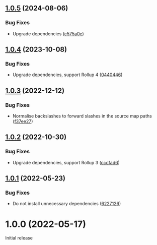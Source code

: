 ## [1.0.5](https://github.com/prantlf/rollup-sourcemap-path-transform/compare/v1.0.4...v1.0.5) (2024-08-06)

### Bug Fixes

* Upgrade dependencies ([c575a0e](https://github.com/prantlf/rollup-sourcemap-path-transform/commit/c575a0e4d3b6ae14897f34c319fa39d13c872230))

## [1.0.4](https://github.com/prantlf/rollup-sourcemap-path-transform/compare/v1.0.3...v1.0.4) (2023-10-08)


### Bug Fixes

* Upgrade dependencies, support Rollup 4 ([0440446](https://github.com/prantlf/rollup-sourcemap-path-transform/commit/0440446b9322f7f788c81c732067ac0cd13d790b))

## [1.0.3](https://github.com/prantlf/rollup-sourcemap-path-transform/compare/v1.0.2...v1.0.3) (2022-12-12)


### Bug Fixes

* Normalise backslashes to forward slashes in the source map paths ([f37ee27](https://github.com/prantlf/rollup-sourcemap-path-transform/commit/f37ee27aeae082364876d89f7cb0b5f6f1f4c02e))

## [1.0.2](https://github.com/prantlf/rollup-sourcemap-path-transform/compare/v1.0.1...v1.0.2) (2022-10-30)


### Bug Fixes

* Upgrade dependencies, support Rollup 3 ([cccfad6](https://github.com/prantlf/rollup-sourcemap-path-transform/commit/cccfad68a13e2de7d6ba16409e3f2cfe750608f6))

## [1.0.1](https://github.com/prantlf/rollup-sourcemap-path-transform/compare/v1.0.0...v1.0.1) (2022-05-23)


### Bug Fixes

* Do not install unnecessary dependencies ([6227126](https://github.com/prantlf/rollup-sourcemap-path-transform/commit/6227126ab773b4e9905e004a3aec1560ede37b1b))

# 1.0.0 (2022-05-17)

Initial release
